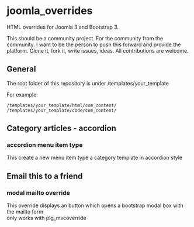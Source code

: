 # joomla_overrides
HTML overrides for Joomla 3 and Bootstrap 3.

This should be a community project. For the community from the community. I want to be the person to push this forward and provide the platform. Clone it, fork it, write issues, ideas. All contributions are welcome.

## General
The root folder of this repository is under /templates/your_template

For example:
```
/templates/your_template/html/com_content/  
/templates/your_template/code/com_content/
```

## Category articles - accordion
### accordion menu item type
This create a new menu item type a category template in accordion style

## Email this to a friend
### modal mailto override
This override displays an button which opens a bootstrap modal box with the mailto form  
only works with plg_mvcoverride
